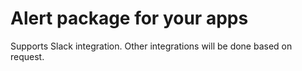 Alert package for your apps
======

Supports Slack integration.
Other integrations will be done based on request.